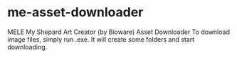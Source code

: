# me-asset-downloader
MELE My Shepard Art Creator (by Bioware) Asset Downloader
To download image files, simply run .exe. It will create some folders and start downloading.

